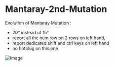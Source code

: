 # Mantaray-2nd-Mutation

Evolution of Mantaray Mutation :

- 20° instead of 15°
- report all the num row on 2 rows on left hand,
- report dedicated shift and ctrl keys on left hand
- no hotplug on this one

![Image](https://github.com/user-attachments/assets/870016f9-b9e2-420c-9f55-f7c9ffe0b26c)
